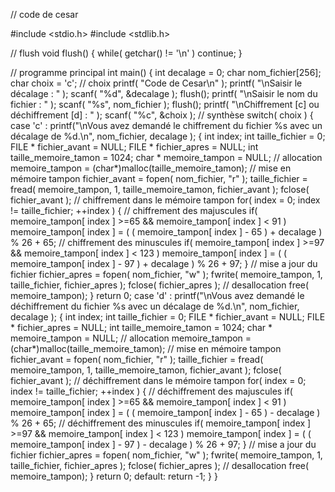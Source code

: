 // code de cesar

#include <stdio.h>
#include <stdlib.h>

// flush
void flush()
{
	while( getchar() != '\n' )
		continue;
}

// programme principal
int main()
{
	int decalage = 0;
	char nom_fichier[256];
	char choix = 'c';
	// choix
	printf( "Code de Cesar\n" );
	printf( "\nSaisir le décalage : " );
	scanf( "%d", &decalage );
	flush();
	printf( "\nSaisir le nom du fichier : " );
	scanf( "%s", nom_fichier );
	flush();
	printf( "\nChiffrement [c] ou déchiffrement [d] : " );
	scanf( "%c", &choix );
	// synthèse
	switch( choix )
	{
	case 'c' :
		printf("\nVous avez demandé le chiffrement du fichier %s avec un décalage de %d.\n", nom_fichier, decalage );
		{
			int index;
			int taille_fichier = 0;
			FILE * fichier_avant = NULL;
			FILE * fichier_apres = NULL;
			int taille_memoire_tamon = 1024;
			char * memoire_tampon = NULL;
			// allocation
			memoire_tampon = (char*)malloc(taille_memoire_tamon);
			// mise en mémoire tampon
			fichier_avant = fopen( nom_fichier, "r" );
			taille_fichier = fread( memoire_tampon, 1, taille_memoire_tamon, fichier_avant );
			fclose( fichier_avant );
			// chiffrement dans le mémoire tampon
			for( index = 0; index != taille_fichier; ++index )
			{
				// chiffrement des majuscules
				if( memoire_tampon[ index ] >=65 && memoire_tampon[ index ] < 91 )
					memoire_tampon[ index ] = ( ( memoire_tampon[ index ] - 65 ) + decalage ) % 26 + 65;
				// chiffrement des minuscules
				if( memoire_tampon[ index ] >=97 && memoire_tampon[ index ] < 123 )
					memoire_tampon[ index ] = ( ( memoire_tampon[ index ] - 97 ) + decalage ) % 26 + 97;
			}
			// mise a jour du fichier
			fichier_apres = fopen( nom_fichier, "w" );
			fwrite( memoire_tampon, 1, taille_fichier, fichier_apres );
			fclose( fichier_apres );
			// desallocation
			free( memoire_tampon);
		}
		return 0;
	case 'd' :
		printf("\nVous avez demandé le déchiffrement du fichier %s avec un décalage de %d.\n", nom_fichier, decalage );
		{
			int index;
			int taille_fichier = 0;
			FILE * fichier_avant = NULL;
			FILE * fichier_apres = NULL;
			int taille_memoire_tamon = 1024;
			char * memoire_tampon = NULL;
			// allocation
			memoire_tampon = (char*)malloc(taille_memoire_tamon);
			// mise en mémoire tampon
			fichier_avant = fopen( nom_fichier, "r" );
			taille_fichier = fread( memoire_tampon, 1, taille_memoire_tamon, fichier_avant );
			fclose( fichier_avant );
			// déchiffrement dans le mémoire tampon
			for( index = 0; index != taille_fichier; ++index )
			{
				// déchiffrement des majuscules
				if( memoire_tampon[ index ] >=65 && memoire_tampon[ index ] < 91 )
					memoire_tampon[ index ] = ( ( memoire_tampon[ index ] - 65 ) - decalage ) % 26 + 65;
				// déchiffrement des minuscules
				if( memoire_tampon[ index ] >=97 && memoire_tampon[ index ] < 123 )
					memoire_tampon[ index ] = ( ( memoire_tampon[ index ] - 97 ) - decalage ) % 26 + 97;
			}
			// mise a jour du fichier
			fichier_apres = fopen( nom_fichier, "w" );
			fwrite( memoire_tampon, 1, taille_fichier, fichier_apres );
			fclose( fichier_apres );
			// desallocation
			free( memoire_tampon);
		}
		return 0;
	default:
		return -1;
	}
}
